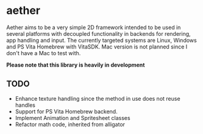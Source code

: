 # aether

Aether aims to be a very simple 2D framework intended to be used in several platforms with decoupled functionality in backends for rendering, app handling and input. The currently targeted systems are Linux, Windows and PS Vita Homebrew with VitaSDK. Mac version is not planned since I don't have a Mac to test with.

**Please note that this library is heavily in development**

## TODO

* Enhance texture handling since the method in use does not reuse handles
* Support for PS Vita Homebrew backend.
* Implement Animation and Spritesheet classes
* Refactor math code, inherited from alligator


